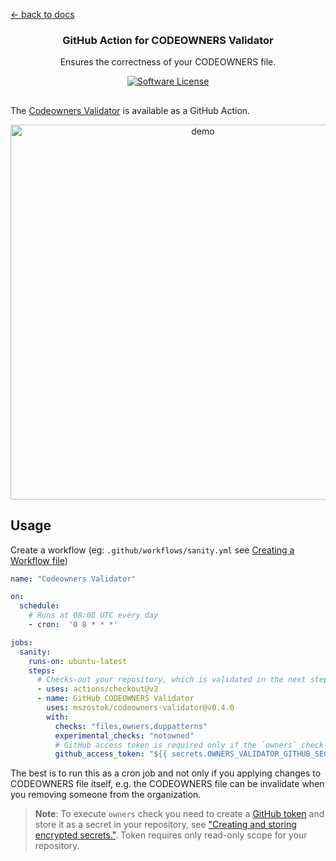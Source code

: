 [← back to docs](./README.md)

<p align="center">
  <h3 align="center">GitHub Action for CODEOWNERS Validator</h3>
  <p align="center">Ensures the correctness of your CODEOWNERS file.</p>
  <p align="center">
    <a href="/LICENSE"><img alt="Software License" src="https://img.shields.io/badge/license-Apache-brightgreen.svg?style=flat-square"></a>
  </p>
</p>

##
The [Codeowners Validator](https://github.com/mszostok/codeowners-validator) is available as a GitHub Action.
                                                                                   
<p align="center">
    <img src="https://raw.githack.com/mszostok/codeowners-validator/master/docs/assets/action-output.png" width="600px" alt="demo">
</p>


## Usage
 
Create a workflow (eg: `.github/workflows/sanity.yml` see [Creating a Workflow file](https://help.github.com/en/articles/configuring-a-workflow#creating-a-workflow-file))

```yaml
name: "Codeowners Validator"

on:
  schedule:
    # Runs at 08:00 UTC every day
    - cron:  '0 8 * * *'

jobs:
  sanity:
    runs-on: ubuntu-latest
    steps:
      # Checks-out your repository, which is validated in the next step
      - uses: actions/checkout@v2
      - name: GitHub CODEOWNERS Validator
        uses: mszostok/codeowners-validator@v0.4.0
        with:
          checks: "files,owners,duppatterns"
          experimental_checks: "notowned"
          # GitHub access token is required only if the `owners` check is enabled
          github_access_token: "${{ secrets.OWNERS_VALIDATOR_GITHUB_SECRET }}"
```

The best is to run this as a cron job and not only if you applying changes to CODEOWNERS file itself, e.g. the CODEOWNERS file can be invalidate when you removing someone from the organization.

> **Note**: To execute `owners` check you need to create a [GitHub token](https://help.github.com/articles/creating-a-personal-access-token-for-the-command-line/#creating-a-token) and store it as a secret in your repository, see ["Creating and storing encrypted secrets."](https://help.github.com/en/actions/configuring-and-managing-workflows/creating-and-storing-encrypted-secrets). Token requires only read-only scope for your repository.

<!--- example repository when failed -->